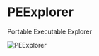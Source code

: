 # PEExplorer
Portable Executable Explorer

![PEExplorer](https://github.com/zodiacon/PEExplorer/blob/NewParser/peexplorer1.PNG)
